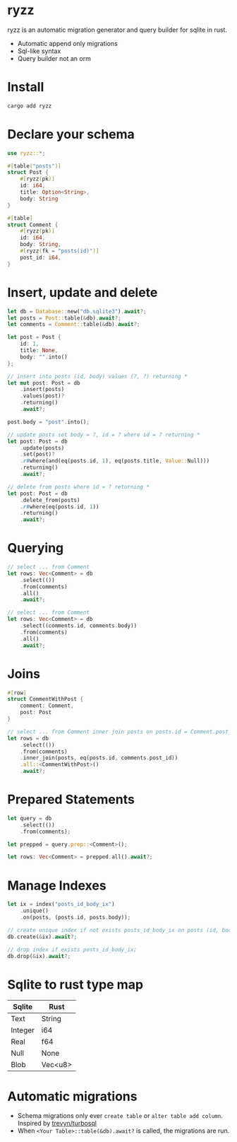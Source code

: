 # ryzz

ryzz is an automatic migration generator and query builder for sqlite in rust.

- Automatic append only migrations
- Sql-like syntax
- Query builder not an orm

# Install

```sh
cargo add ryzz
```

# Declare your schema

```rust
use ryzz::*;

#[table("posts")]
struct Post {
    #[ryzz(pk)]
    id: i64,
    title: Option<String>,
    body: String
}

#[table]
struct Comment {
    #[ryzz(pk)]
    id: i64,
    body: String,
    #[ryzz(fk = "posts(id)")]
    post_id: i64,
}
```

# Insert, update and delete

```rust
let db = Database::new("db.sqlite3").await?;
let posts = Post::table(&db).await?;
let comments = Comment::table(&db).await?;

let post = Post {
    id: 1,
    title: None,
    body: "".into()
};

// insert into posts (id, body) values (?, ?) returning *
let mut post: Post = db
    .insert(posts)
    .values(post)?
    .returning()
    .await?;

post.body = "post".into();

// update posts set body = ?, id = ? where id = ? returning *
let post: Post = db
    .update(posts)
    .set(post)?
    .r#where(and(eq(posts.id, 1), eq(posts.title, Value::Null)))
    .returning()
    .await?;

// delete from posts where id = ? returning *
let post: Post = db
    .delete_from(posts)
    .r#where(eq(posts.id, 1))
    .returning()
    .await?;
```

# Querying

```rust
// select ... from Comment
let rows: Vec<Comment> = db
    .select(())
    .from(comments)
    .all()
    .await?;

// select ... from Comment
let rows: Vec<Comment> = db
    .select((comments.id, comments.body))
    .from(comments)
    .all()
    .await?;
```

# Joins

```rust
#[row]
struct CommentWithPost {
    comment: Comment,
    post: Post
}

// select ... from Comment inner join posts on posts.id = Comment.post_id
let rows = db
    .select(())
    .from(comments)
    .inner_join(posts, eq(posts.id, comments.post_id))
    .all::<CommentWithPost>()
    .await?;
```

# Prepared Statements

```rust
let query = db
    .select(())
    .from(comments);

let prepped = query.prep::<Comment>();

let rows: Vec<Comment> = prepped.all().await?;
```

# Manage Indexes

```rust
let ix = index("posts_id_body_ix")
    .unique()
    .on(posts, (posts.id, posts.body));

// create unique index if not exists posts_id_body_ix on posts (id, body);
db.create(&ix).await?;

// drop index if exists posts_id_body_ix;
db.drop(&ix).await?;
```

# Sqlite to rust type map

| Sqlite | Rust |
| ------------- | ------------- |
| Text | String |
| Integer | i64 |
| Real | f64 |
| Null | None |
| Blob | Vec&lt;u8&gt; |

# Automatic migrations

- Schema migrations only ever `create table` or `alter table add column`. Inspired by [trevyn/turbosql](https://github.com/trevyn/turbosql)
- When `<Your Table>::table(&db).await?` is called, the migrations are run.
